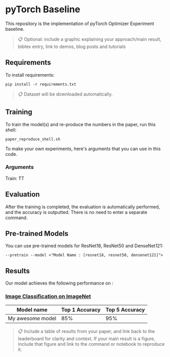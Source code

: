 # pyTorch Baseline

This repository is the implementation of pyTorch Optimizer Experiment baseline. 

>📋  Optional: include a graphic explaining your approach/main result, bibtex entry, link to demos, blog posts and tutorials

## Requirements

To install requirements:

```setup
pip install -r requirements.txt
```

>📋  Dataset will be downloaded automatically.

## Training

To train the model(s) and re-produce the numbers in the paper, run this shell:

```
paper_reproduce_shell.sh
```

To make your own experiments, here's arguments that you can use in this code.

### Arguments

Train: TT

## Evaluation

After the training is completed, the evaluation is automatically performed, and the accuracy is outputted. There is no need to enter a separate command.

## Pre-trained Models

You can use pre-trained models for ResNet18, ResNet50 and DenseNet121:

```
--pretrain --model <"Model Name : [resnet18, resnet50, densenet121]">
```

## Results

Our model achieves the following performance on :

### [Image Classification on ImageNet](https://paperswithcode.com/sota/image-classification-on-imagenet)

| Model name         | Top 1 Accuracy  | Top 5 Accuracy |
| ------------------ |---------------- | -------------- |
| My awesome model   |     85%         |      95%       |

>📋  Include a table of results from your paper, and link back to the leaderboard for clarity and context. If your main result is a figure, include that figure and link to the command or notebook to reproduce it. 
